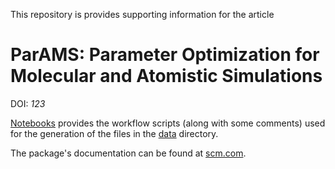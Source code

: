 This repository is provides supporting information for the article
# ParAMS: Parameter Optimization for Molecular and Atomistic Simulations
DOI: *123*

[Notebooks](notebooks) provides the workflow scripts (along with some comments) used for the generation
of the files in the [data](data) directory.

The package's documentation can be found at [scm.com](https://www.scm.com/doc.trunk/params/index.html).
